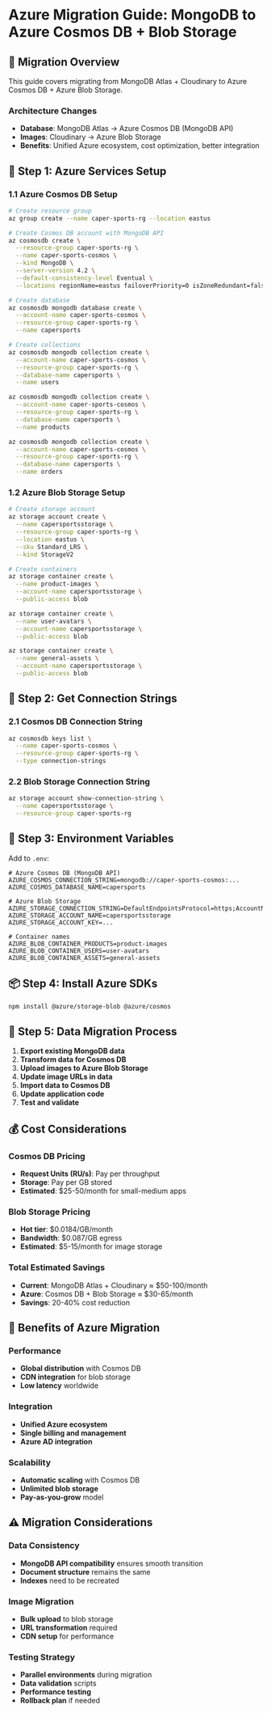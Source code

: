 # Azure Migration Guide: MongoDB to Azure Cosmos DB + Blob Storage

## 🎯 Migration Overview

This guide covers migrating from MongoDB Atlas + Cloudinary to Azure Cosmos DB + Azure Blob Storage.

### Architecture Changes
- **Database**: MongoDB Atlas → Azure Cosmos DB (MongoDB API)
- **Images**: Cloudinary → Azure Blob Storage
- **Benefits**: Unified Azure ecosystem, cost optimization, better integration

## 🔧 Step 1: Azure Services Setup

### 1.1 Azure Cosmos DB Setup
```bash
# Create resource group
az group create --name caper-sports-rg --location eastus

# Create Cosmos DB account with MongoDB API
az cosmosdb create \
  --resource-group caper-sports-rg \
  --name caper-sports-cosmos \
  --kind MongoDB \
  --server-version 4.2 \
  --default-consistency-level Eventual \
  --locations regionName=eastus failoverPriority=0 isZoneRedundant=false

# Create database
az cosmosdb mongodb database create \
  --account-name caper-sports-cosmos \
  --resource-group caper-sports-rg \
  --name capersports

# Create collections
az cosmosdb mongodb collection create \
  --account-name caper-sports-cosmos \
  --resource-group caper-sports-rg \
  --database-name capersports \
  --name users

az cosmosdb mongodb collection create \
  --account-name caper-sports-cosmos \
  --resource-group caper-sports-rg \
  --database-name capersports \
  --name products

az cosmosdb mongodb collection create \
  --account-name caper-sports-cosmos \
  --resource-group caper-sports-rg \
  --database-name capersports \
  --name orders
```

### 1.2 Azure Blob Storage Setup
```bash
# Create storage account
az storage account create \
  --name capersportsstorage \
  --resource-group caper-sports-rg \
  --location eastus \
  --sku Standard_LRS \
  --kind StorageV2

# Create containers
az storage container create \
  --name product-images \
  --account-name capersportsstorage \
  --public-access blob

az storage container create \
  --name user-avatars \
  --account-name capersportsstorage \
  --public-access blob

az storage container create \
  --name general-assets \
  --account-name capersportsstorage \
  --public-access blob
```

## 🔑 Step 2: Get Connection Strings

### 2.1 Cosmos DB Connection String
```bash
az cosmosdb keys list \
  --name caper-sports-cosmos \
  --resource-group caper-sports-rg \
  --type connection-strings
```

### 2.2 Blob Storage Connection String
```bash
az storage account show-connection-string \
  --name capersportsstorage \
  --resource-group caper-sports-rg
```

## 📝 Step 3: Environment Variables

Add to `.env`:
```env
# Azure Cosmos DB (MongoDB API)
AZURE_COSMOS_CONNECTION_STRING=mongodb://caper-sports-cosmos:...
AZURE_COSMOS_DATABASE_NAME=capersports

# Azure Blob Storage
AZURE_STORAGE_CONNECTION_STRING=DefaultEndpointsProtocol=https;AccountName=capersportsstorage;...
AZURE_STORAGE_ACCOUNT_NAME=capersportsstorage
AZURE_STORAGE_ACCOUNT_KEY=...

# Container names
AZURE_BLOB_CONTAINER_PRODUCTS=product-images
AZURE_BLOB_CONTAINER_USERS=user-avatars
AZURE_BLOB_CONTAINER_ASSETS=general-assets
```

## 📦 Step 4: Install Azure SDKs

```bash
npm install @azure/storage-blob @azure/cosmos
```

## 🔄 Step 5: Data Migration Process

1. **Export existing MongoDB data**
2. **Transform data for Cosmos DB**
3. **Upload images to Azure Blob Storage**
4. **Update image URLs in data**
5. **Import data to Cosmos DB**
6. **Update application code**
7. **Test and validate**

## 💰 Cost Considerations

### Cosmos DB Pricing
- **Request Units (RU/s)**: Pay per throughput
- **Storage**: Pay per GB stored
- **Estimated**: $25-50/month for small-medium apps

### Blob Storage Pricing
- **Hot tier**: $0.0184/GB/month
- **Bandwidth**: $0.087/GB egress
- **Estimated**: $5-15/month for image storage

### Total Estimated Savings
- **Current**: MongoDB Atlas + Cloudinary ≈ $50-100/month
- **Azure**: Cosmos DB + Blob Storage ≈ $30-65/month
- **Savings**: 20-40% cost reduction

## 🚀 Benefits of Azure Migration

### Performance
- **Global distribution** with Cosmos DB
- **CDN integration** for blob storage
- **Low latency** worldwide

### Integration
- **Unified Azure ecosystem**
- **Single billing and management**
- **Azure AD integration**

### Scalability
- **Automatic scaling** with Cosmos DB
- **Unlimited blob storage**
- **Pay-as-you-grow** model

## ⚠️ Migration Considerations

### Data Consistency
- **MongoDB API compatibility** ensures smooth transition
- **Document structure** remains the same
- **Indexes** need to be recreated

### Image Migration
- **Bulk upload** to blob storage
- **URL transformation** required
- **CDN setup** for performance

### Testing Strategy
- **Parallel environments** during migration
- **Data validation** scripts
- **Performance testing**
- **Rollback plan** if needed

